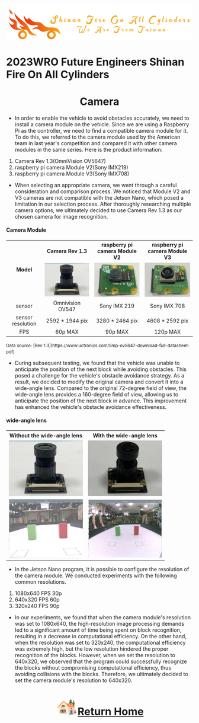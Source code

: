 <div align="center"><img src="../../other/img/logo.png" width="600" alt=" logo"></div>

2023WRO Future Engineers Shinan Fire On All Cylinders  
====
# <div align="center">Camera</div> 
- In order to enable the vehicle to avoid obstacles accurately, we need to install a camera module on the vehicle. Since we are using a Raspberry Pi as the controller, we need to find a compatible camera module for it. To do this, we referred to the camera module used by the American team in last year's competition and compared it with other camera modules in the same series. Here is the product information:

1. Camera Rev 1.3(OmniVision OV5647)
2. raspberry pi camera Module V2(Sony IMX219)
3. raspberry pi camera Module V3(Sony IMX708)

- When selecting an appropriate camera, we went through a careful consideration and comparison process. We noticed that Module V2 and V3 cameras are not compatible with the Jetson Nano, which posed a limitation in our selection process. After thoroughly researching multiple camera options, we ultimately decided to use Camera Rev 1.3 as our chosen camera for image recognition.

#### Camera Module
<div align="center">
<table>
<tr align="center" >
<th rowspan="2">Model</th> 
<th >Camera Rev 1.3</th>
<th >raspberry pi camera Module V2</th>
<th >raspberry pi camera Module V3</thd>
</tr>
<tr align="center">

<td><img src="./img/V1.jpeg" width=200 alt="V1"  /></td>
<td><img src="./img/V2.jpeg" width=200 alt="V2" ></td>
<td><img src="./img/V3.jpeg" width=200 alt="V3" /></td>
</tr>
<tr align="center">
<td>sensor</td>
<td>Omnivision OV547</td>
<td>Sony IMX 219</td>
<td>Sony IMX 708</td>
</tr>
<tr align="center">
<td>sensor resolution</td>
<td>2592 * 1944 pix</td>
<td>3280 * 2464 pix</td>
<td>4608 * 2592 pix</td>
</tr>
<tr align="center">
<td>FPS</td>
<td>60p MAX</td>
<td>90p MAX</td>
<td>120p MAX</td>
</tr>
</table>
</div>
<small>Data source:
[Rev 1.3](https://www.uctronics.com/5mp-ov5647-download-full-datasheet-pdf)

</small>

- During subsequent testing, we found that the vehicle was unable to anticipate the position of the next block while avoiding obstacles. This posed a challenge for the vehicle's obstacle avoidance strategy. As a result, we decided to modify the original camera and convert it into a wide-angle lens. Compared to the original 72-degree field of view, the wide-angle lens provides a 160-degree field of view, allowing us to anticipate the position of the next block in advance. This improvement has enhanced the vehicle's obstacle avoidance effectiveness.

#### wide-angle lens
<div align="center">
<table>
<tr align="center">
<th> Without the wide-angle lens</th> 
<th>With the wide-angle lens</th>
</tr>
<tr align="center">
<td><img src="./img/v1.jpeg" width=200 alt="site" ></td>
<td><img src="./img/v1_width-angle.jpg" width=200 alt="site" >
</td>
</tr>
<tr align="center">
<td><img src="./img/72angle.png" width=200 alt="site" ></td>
<td> <img src="./img/160angle.png" width=200 alt="site" ></td>
</tr>
</table>
</div>


- In the Jetson Nano program, it is possible to configure the resolution of the camera module. We conducted experiments with the following common resolutions.

1. 1080x640 FPS 30p
2. 640x320 FPS 60p
3. 320x240 FPS 90p
- In our experiments, we found that when the camera module's resolution was set to 1080x640, the high-resolution image processing demands led to a significant amount of time being spent on block recognition, resulting in a decrease in computational efficiency. On the other hand, when the resolution was set to 320x240, the computational efficiency was extremely high, but the low resolution hindered the proper recognition of the blocks. However, when we set the resolution to 640x320, we observed that the program could successfully recognize the blocks without compromising computational efficiency, thus avoiding collisions with the blocks. Therefore, we ultimately decided to set the camera module's resolution to 640x320.

# <div align="center">![HOME](../../other/img/Home.png)[Return Home](../../)</div>  


